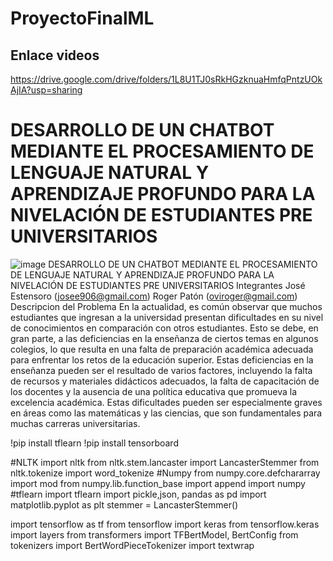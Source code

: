 # ProyectoFinalML
## Enlace videos 
https://drive.google.com/drive/folders/1L8U1TJ0sRkHGzknuaHmfqPntzUOkAjIA?usp=sharing

# DESARROLLO DE UN CHATBOT MEDIANTE EL PROCESAMIENTO DE LENGUAJE NATURAL Y APRENDIZAJE PROFUNDO PARA LA NIVELACIÓN DE ESTUDIANTES PRE UNIVERSITARIOS

![image](https://user-images.githubusercontent.com/15108160/221388554-527a635e-a4d4-4d3a-a821-520b6dbaf149.png)
 DESARROLLO DE UN CHATBOT MEDIANTE EL PROCESAMIENTO DE LENGUAJE NATURAL Y APRENDIZAJE PROFUNDO PARA LA NIVELACIÓN DE ESTUDIANTES PRE UNIVERSITARIOS
Integrantes
José Estensoro (josee906@gmail.com)
Roger Patón (oviroger@gmail.com)
Descripcion del Problema
En la actualidad, es común observar que muchos estudiantes que ingresan a la universidad presentan dificultades en su nivel de conocimientos en comparación con otros estudiantes. Esto se debe, en gran parte, a las deficiencias en la enseñanza de ciertos temas en algunos colegios, lo que resulta en una falta de preparación académica adecuada para enfrentar los retos de la educación superior.
Estas deficiencias en la enseñanza pueden ser el resultado de varios factores, incluyendo la falta de recursos y materiales didácticos adecuados, la falta de capacitación de los docentes y la ausencia de una política educativa que promueva la excelencia académica. Estas dificultades pueden ser especialmente graves en áreas como las matemáticas y las ciencias, que son fundamentales para muchas carreras universitarias.

!pip install tflearn
!pip install tensorboard

#NLTK 
import nltk
from nltk.stem.lancaster import LancasterStemmer
from nltk.tokenize import word_tokenize
#Numpy
from numpy.core.defchararray import mod
from numpy.lib.function_base import append
import numpy
#tflearn
import tflearn
import pickle,json, pandas as pd
import matplotlib.pyplot as plt
stemmer = LancasterStemmer()

import tensorflow as tf
from tensorflow import keras
from tensorflow.keras import layers
from transformers import TFBertModel, BertConfig
from tokenizers import BertWordPieceTokenizer
import textwrap
